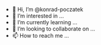 - 👋 Hi, I’m @konrad-poczatek
- 👀 I’m interested in ...
- 🌱 I’m currently learning ...
- 💞️ I’m looking to collaborate on ...
- 📫 How to reach me ...

<!---
konrad-poczatek/konrad-poczatek is a ✨ special ✨ repository because its `README.md` (this file) appears on your GitHub profile.
You can click the Preview link to take a look at your changes.
--->
